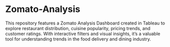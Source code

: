# Zomato-Analysis
This repository features a Zomato Analysis Dashboard created in Tableau to explore restaurant distribution, cuisine popularity, pricing trends, and customer ratings. With interactive filters and visual insights, it’s a valuable tool for understanding trends in the food delivery and dining industry.
